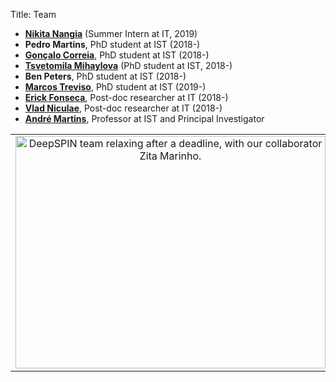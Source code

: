 Title: Team

- **[Nikita Nangia](https://woollysocks.github.io)** (Summer Intern at IT, 2019)
- **Pedro Martins**, PhD student at IST (2018-)
- **[Gonçalo Correia](http://goncalomcorreia.github.io)**, PhD student at IST (2018-)
- **[Tsvetomila Mihaylova](https://tsvm.github.io)** (PhD student at IST, 2018-)
- **Ben Peters**, PhD student at IST (2018-)
- **[Marcos Treviso](http://mtreviso.github.io)**, PhD student at IST (2019-)
- **[Erick Fonseca](http://www.nilc.icmc.usp.br/nilc/pessoas/erickrf)**, Post-doc researcher at IT (2018-)
- **[Vlad Niculae](http://vene.ro)**, Post-doc researcher at IT (2018-)
- **[André Martins](http://andre-martins.github.io)**, Professor at IST and Principal Investigator


<table style="text-align: left; width: 100%;" border="0" cellpadding="2" cellspacing="20">
  <tbody>
    <tr>
      <td style="vertical-align: top; text-align: center;">
      <img style="width: 496px; height: 372px;" alt="DeepSPIN team relaxing after a deadline, with our collaborator Zita Marinho." src="{filename}/images/deepspin_team.jpg" />
      </td>
    </tr>
  </tbody>
</table>
